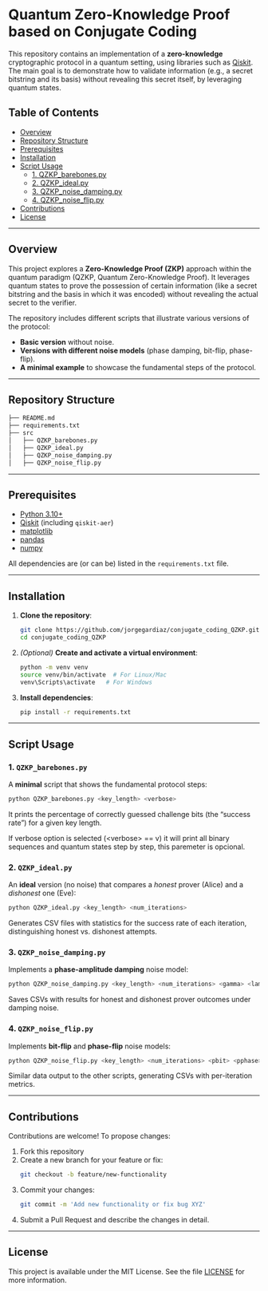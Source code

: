 # Quantum Zero-Knowledge Proof based on Conjugate Coding

This repository contains an implementation of a **zero-knowledge** cryptographic protocol in a quantum setting, using libraries such as [Qiskit](https://qiskit.org/). The main goal is to demonstrate how to validate information (e.g., a secret bitstring and its basis) without revealing this secret itself, by leveraging quantum states.

## Table of Contents
- [Overview](#overview)
- [Repository Structure](#repository-structure)
- [Prerequisites](#prerequisites)
- [Installation](#installation)
- [Script Usage](#script-usage)
  - [1. QZKP_barebones.py](#1-qzkp_barebonespy)
  - [2. QZKP_ideal.py](#2-qzkp_idealpy)
  - [3. QZKP_noise_damping.py](#3-qzkp_noise_dampingpy)
  - [4. QZKP_noise_flip.py](#4-qzkp_noise_flippy)
- [Contributions](#contributions)
- [License](#license)

---

## Overview

This project explores a **Zero-Knowledge Proof (ZKP)** approach within the quantum paradigm (QZKP, Quantum Zero-Knowledge Proof). It leverages quantum states to prove the possession of certain information (like a secret bitstring and the basis in which it was encoded) without revealing the actual secret to the verifier.

The repository includes different scripts that illustrate various versions of the protocol:

- **Basic version** without noise.
- **Versions with different noise models** (phase damping, bit-flip, phase-flip).
- **A minimal example** to showcase the fundamental steps of the protocol.

---

## Repository Structure

```bash
├── README.md
├── requirements.txt
├── src
│   ├── QZKP_barebones.py
│   ├── QZKP_ideal.py
│   ├── QZKP_noise_damping.py
│   ├── QZKP_noise_flip.py
```
---

## Prerequisites

- [Python 3.10+](https://www.python.org/)
- [Qiskit](https://qiskit.org/) (including `qiskit-aer`)
- [matplotlib](https://matplotlib.org/)
- [pandas](https://pandas.pydata.org/)
- [numpy](https://numpy.org/)

All dependencies are (or can be) listed in the `requirements.txt` file.

---

## Installation

1. **Clone the repository**:
   ```bash
   git clone https://github.com/jorgegardiaz/conjugate_coding_QZKP.git
   cd conjugate_coding_QZKP
   ```
2. *(Optional)* **Create and activate a virtual environment**:
   ```bash
   python -m venv venv
   source venv/bin/activate  # For Linux/Mac
   venv\Scripts\activate   # For Windows
   ```
3. **Install dependencies**:
   ```bash
   pip install -r requirements.txt
   ```

---

## Script Usage

### 1. `QZKP_barebones.py`
A **minimal** script that shows the fundamental protocol steps:
```bash
python QZKP_barebones.py <key_length> <verbose>
```
It prints the percentage of correctly guessed challenge bits (the “success rate”) for a given key length.

If verbose option is selected (\<verbose\> == v) it will print all binary sequences and quantum states step by step, this paremeter is opcional. 

### 2. `QZKP_ideal.py`
An **ideal** version (no noise) that compares a *honest* prover (Alice) and a *dishonest* one (Eve):
```bash
python QZKP_ideal.py <key_length> <num_iterations>
```
Generates CSV files with statistics for the success rate of each iteration, distinguishing honest vs. dishonest attempts.

### 3. `QZKP_noise_damping.py`
Implements a **phase-amplitude damping** noise model:
```bash
python QZKP_noise_damping.py <key_length> <num_iterations> <gamma> <lambda>
```
Saves CSVs with results for honest and dishonest prover outcomes under damping noise.

### 4. `QZKP_noise_flip.py`
Implements **bit-flip** and **phase-flip** noise models:
```bash
python QZKP_noise_flip.py <key_length> <num_iterations> <pbit> <pphase>
```
Similar data output to the other scripts, generating CSVs with per-iteration metrics.

---

## Contributions
Contributions are welcome! To propose changes:
1. Fork this repository
2. Create a new branch for your feature or fix:
   ```bash
   git checkout -b feature/new-functionality
   ```
3. Commit your changes:
   ```bash
   git commit -m 'Add new functionality or fix bug XYZ'
   ```
4. Submit a Pull Request and describe the changes in detail.

---

## License
This project is available under the MIT License. See the file [LICENSE](LICENSE) for more information.
